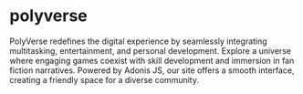 # polyverse
PolyVerse redefines the digital experience by seamlessly integrating multitasking, entertainment, and personal development. Explore a universe where engaging games coexist with skill development and immersion in fan fiction narratives. Powered by Adonis JS, our site offers a smooth interface, creating a friendly space for a diverse community. 
